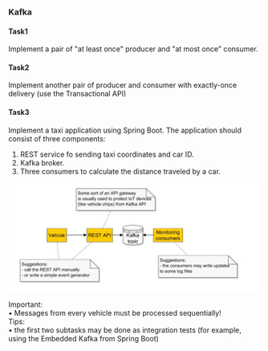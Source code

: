 ### Kafka

#### Task1
Implement a pair of "at least once" producer and "at most once" consumer.

#### Task2
Implement another pair of producer and consumer with exactly-once
delivery (use the Transactional API)

#### Task3
Implement a taxi application using Spring Boot. The application should
consist of three components:
1. REST service fo sending taxi coordinates and car ID.
2. Kafka broker.
3. Three consumers to calculate the distance traveled by a car.

![](img/1.png)

Important: \
• Messages from every vehicle must be processed sequentially! \
Tips: \
• the first two subtasks may be done as integration tests (for example, using
the Embedded Kafka from Spring Boot)